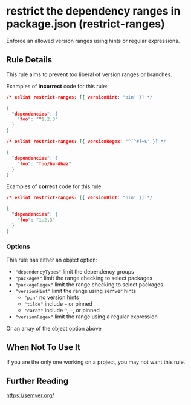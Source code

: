 # restrict the dependency ranges in package.json (restrict-ranges)

Enforce an allowed version ranges using hints or regular expressions.


## Rule Details

This rule aims to prevent too liberal of version ranges or branches.

Examples of **incorrect** code for this rule:

```json
/* eslint restrict-ranges: [{ versionHint: "pin' }] */

{
  "dependencies": {
    "foo": "^1.2.3"
  }
}
```

```json
/* eslint restrict-ranges: [{ versionRegex: "^[^#]+$' }] */

{
  "dependencies": {
    "foo": "foo/bar#baz"
  }
}
```

Examples of **correct** code for this rule:

```json
/* eslint restrict-ranges: [{ versionHint: "pin' }] */

{
  "dependencies": {
    "foo": "1.2.3"
  }
}
```

### Options

This rule has either an object option:

* `"dependencyTypes"` limit the dependency groups
* `"packages"` limit the range checking to select packages
* `"packageRegex"` limit the range checking to select packages
* `"versionHint"` limit the range using semver hints
  * `"pin"` no version hints
  * `"tilde"` include `~` or pinned
  * `"carat"` include `^`, `~`, or pinned
* `"versionRegex"` limit the range using a regular expression

Or an array of the object option above

## When Not To Use It

If you are the only one working on a project, you may not want this rule.

## Further Reading

https://semver.org/
